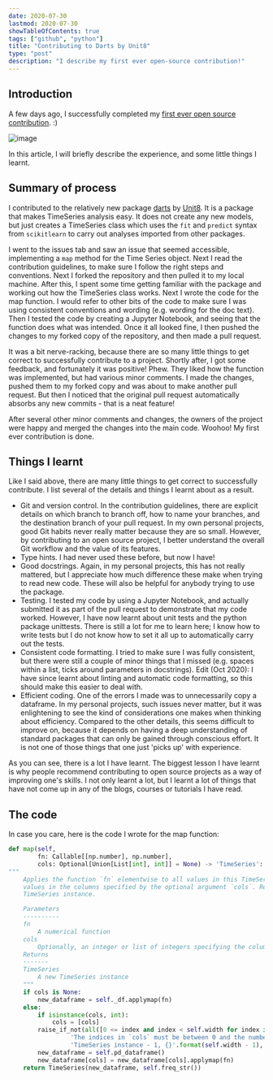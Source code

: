 ```yaml
---
date: 2020-07-30
lastmod: 2020-07-30
showTableOfContents: true
tags: ["github", "python"]
title: "Contributing to Darts by Unit8"
type: "post"
description: "I describe my first ever open-source contribution!"
---
```



## Introduction
A few days ago, I successfully completed my [first ever open source contribution](https://github.com/unit8co/darts/pull/163). :)

![image](/images/firstopen.png)

In this article, I will briefly describe the experience, and some little things I learnt.

## Summary of process
I contributed to the relatively new package [darts](https://github.com/unit8co/darts) by [Unit8](https://unit8.co/). It is a package that makes TimeSeries analysis easy. It does not create any new models, but just creates a TimeSeries class which uses the `fit` and `predict` syntax from `scikitlearn` to carry out analyses imported from other packages.

I went to the issues tab and saw an issue that seemed accessible, implementing a `map` method for the Time Series object. Next I read the contribution guidelines, to make sure I follow the right steps and conventions. Next I forked the repository and then pulled it to my local machine.  After this, I spent some time getting familiar with the package and working out how the TimeSeries class works. Next I wrote the code for the map function. I would refer to other bits of the code to make sure I was using consistent conventions and wording (e.g. wording for the doc text). Then I tested the code by creating a Jupyter Notebook, and seeing that the function does what was intended. Once it all looked fine, I then pushed the changes to my forked copy of the repository, and then made a pull request.

It was a bit nerve-racking, because there are so many little things to get correct to successfully contribute to a project. Shortly after, I got some feedback, and fortunately it was positive! Phew. They liked how the function was implemented, but had various minor comments. I made the changes, pushed them to my forked copy and was about to make another pull request. But then I noticed that the original pull request automatically absorbs any new commits - that is a neat feature!

After several other minor comments and changes, the owners of the project were happy and merged the changes into the main code. Woohoo! My first ever contribution is done.

## Things I learnt
Like I said above, there are many little things to get correct to successfully contribute. I list several of the details and things I learnt about as a result.
* Git and version control. In the contribution guidelines, there are explicit details on which branch to branch off, how to name your branches, and the destination branch of your pull request. In my own personal projects, good Git habits never really matter because they are so small. However, by contributing to an open source project, I better understand the overall Git workflow and the value of its features.
* Type hints. I had never used these before, but now I have!
* Good docstrings. Again, in my personal projects, this has not really mattered, but I appreciate how much difference these make when trying to read new code. These will also be helpful for anybody trying to use the package.
* Testing. I tested my code by using a Jupyter Notebook, and actually submitted it as part of the pull request to demonstrate that my code worked. However, I have now learnt about unit tests and the python package unittests. There is still a lot for me to learn here; I know how to write tests but I do not know how to set it all up to automatically carry out the tests.
* Consistent code formatting. I tried to make sure I was fully consistent, but there were still a couple of minor things that I missed (e.g. spaces within a list, ticks around parameters in docstrings). Edit (Oct 2020): I have since learnt about linting and automatic code formatting, so this should make this easier to deal with.
* Efficient coding. One of the errors I made was to unnecessarily copy a dataframe. In my personal projects, such issues never matter, but it was enlightening to see the kind of considerations one makes when thinking about efficiency. Compared to the other details, this seems difficult to improve on, because it depends on having a deep understanding of standard packages that can only be gained through conscious effort. It is not one of those things that one just 'picks up' with experience.

As you can see, there is a lot I have learnt. The biggest lesson I have learnt is why people recommend contributing to open source projects as a way of improving one's skills. I not only learnt a lot, but I learnt a lot of things that have not come up in any of the blogs, courses or tutorials I have read.

## The code
In case you care, here is the code I wrote for the map function:

```python
def map(self,
        fn: Callable[[np.number], np.number],
        cols: Optional[Union[List[int], int]] = None) -> 'TimeSeries':
"""
    Applies the function `fn` elementwise to all values in this TimeSeries, or, to only those
    values in the columns specified by the optional argument `cols`. Returns a new
    TimeSeries instance.

    Parameters
    ----------
    fn
        A numerical function
    cols
        Optionally, an integer or list of integers specifying the column(s) onto which fn should be applied
    Returns
    -------
    TimeSeries
        A new TimeSeries instance
    """
    if cols is None:
        new_dataframe = self._df.applymap(fn)
    else:
        if isinstance(cols, int):
            cols = [cols]
        raise_if_not(all([0 <= index and index < self.width for index in cols]),
                 'The indices in `cols` must be between 0 and the number of components of the current '
                 'TimeSeries instance - 1, {}'.format(self.width - 1), logger)
        new_dataframe = self.pd_dataframe()
        new_dataframe[cols] = new_dataframe[cols].applymap(fn)
    return TimeSeries(new_dataframe, self.freq_str())
``` 